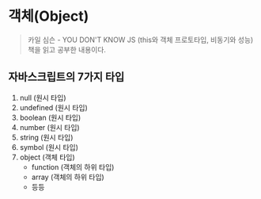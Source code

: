 # 객체(Object)
> 카일 심슨 - YOU DON'T KNOW JS (this와 객체 프로토타입, 비동기와 성능) 책을 읽고 공부한 내용이다.

## 자바스크립트의 7가지 타입
1. null (원시 타입)
2. undefined (원시 타입)
3. boolean (원시 타입)
4. number (원시 타입)
5. string (원시 타입)
6. symbol (원시 타입)
7. object (객체 타입)
    - function (객체의 하위 타입)
    - array (객체의 하위 타입)
    - 등등

